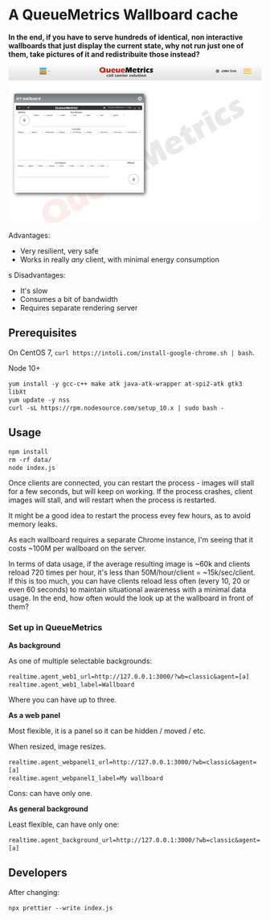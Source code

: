 # A QueueMetrics Wallboard cache

__In the end, if you have to serve hundreds of identical, non interactive wallboards that just display the current state, why not run just one of them, take pictures of it and redistribuite those instead?__


![Alt text](https://github.com/Loway/OpenQueueMetricsAddOns/raw/master/WallboardCache/qm_embedded_wb.jpg "How it looks like")


Advantages:

- Very resilient, very safe
- Works in really *any* client, with minimal energy consumption

s
Disadvantages:

- It's slow
- Consumes a bit of bandwidth
- Requires separate rendering server


## Prerequisites

On CentOS 7, `curl https://intoli.com/install-google-chrome.sh | bash`.

Node 10+

	yum install -y gcc-c++ make atk java-atk-wrapper at-spi2-atk gtk3 libXt
	yum update -y nss
	curl -sL https://rpm.nodesource.com/setup_10.x | sudo bash -



## Usage

	npm install
	rm -rf data/
	node index.js

Once clients are connected, you can restart the process - images will stall for a few seconds, but will keep on working. If the process crashes, client images will stall, and will restart when the process is restarted.

It might be a good idea to restart the process evey few hours, as to avoid memory leaks.

As each wallboard requires a separate Chrome instance, I'm seeing that it costs ~100M per wallboard on the server. 

In terms of data usage, if the average resulting image is ~60k and clients reload 720 times per hour, it's less than 50M/hour/client = ~15k/sec/client. If this is too much, you can have clients reload less often (every 10, 20 or even 60 seconds) to maintain situational awareness with a minimal data usage. In the end, how often would the look up at the wallboard in front of them? 


### Set up in QueueMetrics

**As background**

As one of multiple selectable backgrounds:

	realtime.agent_web1_url=http://127.0.0.1:3000/?wb=classic&agent=[a]
	realtime.agent_web1_label=Wallboard

Where you can have up to three.

**As a web panel**

Most flexible, it is a panel so it can be hidden / moved / etc.

When resized, image resizes.

	realtime.agent_webpanel1_url=http://127.0.0.1:3000/?wb=classic&agent=[a]
	realtime.agent_webpanel1_label=My wallboard

Cons: can have only one.


**As general background**

Least flexible, can have only one:

	realtime.agent_background_url=http://127.0.0.1:3000/?wb=classic&agent=[a]





## Developers

After changing:

	npx prettier --write index.js